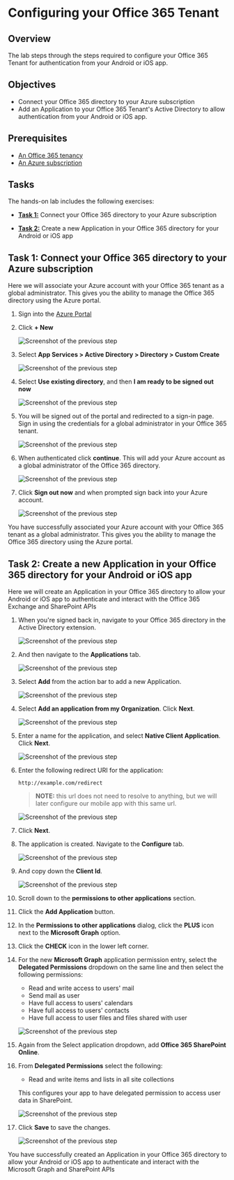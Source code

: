 Configuring your Office 365 Tenant
==================================

## Overview

The lab steps through the steps required to configure your Office 365 Tenant for authentication from your Android or iOS app.

## Objectives
- Connect your Office 365 directory to your Azure subscription
- Add an Application to your Office 365 Tenant's Active Directory to allow authentication from your Android or iOS app.

## Prerequisites

- [An Office 365 tenancy][sign-up-for-o365]
- [An Azure subscription][azure-management-portal]

[sign-up-for-o365]: http://office.microsoft.com/en-nz/business/office-365-enterprise-e3-business-software-FX103030346.aspx
[azure-management-portal]: https://manage.windowsazure.com/

## Tasks

The hands-on lab includes the following exercises:

- [**Task 1:**](#task1) Connect your Office 365 directory to your Azure subscription

- [**Task 2:**](#task2) Create a new Application in your Office 365 directory for your Android or iOS app


<a name="task1"></a>
## Task 1: Connect your Office 365 directory to your Azure subscription

Here we will associate your Azure account with your Office 365 tenant as a global administrator.
This gives you the ability to manage the Office 365 directory using the Azure portal.

01. Sign into the [Azure Portal](https://manage.windowsazure.com/)

02. Click **+ New**

    ![Screenshot of the previous step](img/0001_azure_portal_new_button.png)

03. Select **App Services > Active Directory > Directory > Custom Create**

    ![Screenshot of the previous step](img/0005_custom_create_active_directory.png)

04. Select **Use existing directory**, and then **I am ready to be signed out now**

    ![Screenshot of the previous step](img/00010_use_existing_directory.png)

05. You will be signed out of the portal and redirected to a sign-in page. Sign in using the credentials for a global administrator in your Office 365 tenant.

    ![Screenshot of the previous step](img/00015_sign_in_as_directory_global_admin.png)

06. When authenticated click **continue**. This will add your Azure account as a global administrator of the Office 365 directory.

    ![Screenshot of the previous step](img/00020_accept_confirmation_dialog.png)

07. Click **Sign out now** and when prompted sign back into your Azure account.

    ![Screenshot of the previous step](img/00025_sign_out_and_sign_back_in.png)

You have successfully associated your Azure account with your Office 365 tenant as a global administrator.
This gives you the ability to manage the Office 365 directory using the Azure portal.

<a name="task2"></a>
## Task 2: Create a new Application in your Office 365 directory for your Android or iOS app

Here we will create an Application in your Office 365 directory to allow your Android or iOS app to authenticate and interact with the Office 365 Exchange and SharePoint APIs

01. When you're signed back in, navigate to your Office 365 directory in the Active Directory extension.

    ![Screenshot of the previous step](img/00030_navigate_to_active_directory.png)

02. And then navigate to the **Applications** tab.

    ![Screenshot of the previous step](img/00035_navigate_to_applications_tab.png)

03. Select **Add** from the action bar to add a new Application.
    
    ![Screenshot of the previous step](img/00040_add_new_application.png)

04. Select **Add an application from my Organization**. Click **Next**.
    
    ![Screenshot of the previous step](img/00045_add_application_by_my_org.png)

05. Enter a name for the application, and select **Native Client Application**. Click **Next**.

    ![Screenshot of the previous step](img/00050_add_native_application.png)

06. Enter the following redirect URI for the application:

        http://example.com/redirect

    > **NOTE:** this url does not need to resolve to anything, but we will later configure our mobile app with this same url.

    ![Screenshot of the previous step](img/00055_add_redirect_uri.png)

07. Click **Next**.

08. The application is created. Navigate to the **Configure** tab.

    ![Screenshot of the previous step](img/00060_navigate_to_configure_tab.png)

09. And copy down the **Client Id**.

    ![Screenshot of the previous step](img/00065_copy_down_client_id.png)

10. Scroll down to the **permissions to other applications** section. 

11. Click the **Add Application** button.

12. In the **Permissions to other applications** dialog, click the **PLUS** icon next to the **Microsoft Graph** option.

13. Click the **CHECK** icon in the lower left corner.
 
14. For the new **Microsoft Graph** application permission entry, select the **Delegated Permissions** dropdown on the same line and then select the following permissions:
    * Read and write access to users' mail
    * Send mail as user
    * Have full access to users' calendars
    * Have full access to users' contacts
    * Have full access to user files and files shared with user

    ![Screenshot of the previous step](img/00070_configure_exchange_permissions.png)

12. Again from the Select application dropdown, add **Office 365 SharePoint Online**.

13. From **Delegated Permissions** select the following:

    * Read and write items and lists in all site collections

    This configures your app to have delegated permission to access user data in SharePoint.

    ![Screenshot of the previous step](img/00075_configure_sharepoint_permissions.png)

14. Click **Save** to save the changes.

    ![Screenshot of the previous step](img/00080_save_the_changes.png)

You have successfully created an Application in your Office 365 directory to allow your Android or iOS app to authenticate and interact with the Microsoft Graph and SharePoint APIs
